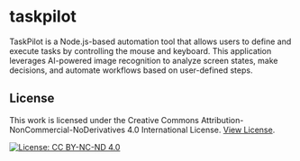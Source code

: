 # taskpilot
TaskPilot is a Node.js-based automation tool that allows users to define and execute tasks by controlling the mouse and keyboard. This application leverages AI-powered image recognition to analyze screen states, make decisions, and automate workflows based on user-defined steps.



## License

This work is licensed under the Creative Commons Attribution-NonCommercial-NoDerivatives 4.0 International License. [View License](LICENSE).

[![License: CC BY-NC-ND 4.0](https://licensebuttons.net/l/by-nc-nd/4.0/88x31.png)]([http://creativecommons.org/licenses/by-nc-nd/4.0/](https://creativecommons.org/licenses/by-nc-nd/4.0/))
